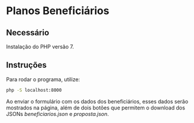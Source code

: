 # Planos Beneficiários

## Necessário

Instalação do PHP versão 7.

## Instruções

Para rodar o programa, utilize:

```bash
php -S localhost:8000
```

Ao enviar o formulário com os dados dos beneficiários, esses dados serão mostrados na página, além de dois botões que permitem o download dos JSONs *beneficiarios.json* e *proposta.json*.